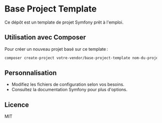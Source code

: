 # Base Project Template

Ce dépôt est un template de projet Symfony prêt à l'emploi.

## Utilisation avec Composer

Pour créer un nouveau projet basé sur ce template :

```bash
composer create-project votre-vendor/base-project-template nom-du-projet
```

## Personnalisation

- Modifiez les fichiers de configuration selon vos besoins.
- Consultez la documentation Symfony pour plus d'options.

## Licence

MIT
